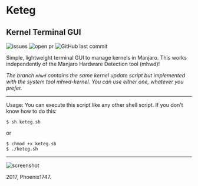 # Keteg
## Kernel Terminal GUI
![issues](https://img.shields.io/github/issues/Phoenix1747/keteg.svg?style=flat-square) ![open pr](https://img.shields.io/github/issues-pr-raw/phoenix1747/keteg.svg?style=flat-square) ![GitHub last commit](https://img.shields.io/github/last-commit/phoenix1747/keteg.svg?style=flat-square)

Simple, lightweight terminal GUI to manage kernels in Manjaro. This works independently of the Manjaro Hardware Detection tool (mhwd)!

_The branch ```mhwd``` contains the same kernel update script but implemented with the system tool mhwd-kernel. You can use either one, whatever you prefer._

---

Usage: You can execute this script like any other shell script. If you don't know how to do this:

```
$ sh keteg.sh
```
or 
```
$ chmod +x keteg.sh
$ ./keteg.sh
```

---

![screenshot](https://phoenix1747.github.io/host/keteg-master.png)

2017, Phoenix1747.
